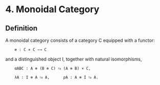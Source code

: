# 4. Monoidal Category

## Definition
A monoidal category consists of a category C equipped with a functor:
```
    ⊗ : C × C −→ C
```
and a distinguished object I, together with natural isomorphisms,
```
    αABC : A ⊗ (B ⊗ C) ⥲ (A ⊗ B) × C,
    
    λA : I ⊗ A ⥲ A,      ρA : A ⊗ I ⥲ A.
```
